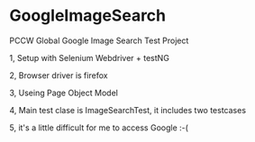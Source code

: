# GoogleImageSearch
PCCW Global Google Image Search Test Project 

1, Setup with Selenium Webdriver + testNG

2, Browser driver is firefox

3, Useing Page Object Model

4, Main test clase is ImageSearchTest, it includes two testcases

5, it's a little difficult for me to access Google :-( 


